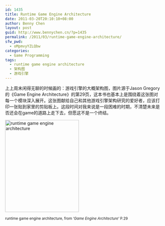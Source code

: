 ```yaml
---
id: 1435
title: Runtime Game Engine Architecture
date: 2011-03-20T20:10:10+08:00
author: Benny Chen
layout: post
guid: http://www.bennychen.cn/?p=1435
permalink: /2011/03/runtime-game-engine-architecture/
sfw_pwd:
  - oMpmvyYZLQbw
categories:
  - Game Programming
tags:
  - runtime game engine architecture
  - 架构图
  - 游戏引擎
---
```

上上周末闲得无聊的时候画的：游戏引擎的大概架构图，图片源于Jason Gregory的《Game Engine Architecture》的第29页，这本书也基本上是围绕着这张图对每一个模块深入展开。这张图献给自己和其他游戏引擎架构研究的爱好者，应该打印一张贴到家里的剪贴板上。这段时间对我来说是一段困难的时期，不清楚未来是否还会在game的道路上走下去，但愿这不是一个终结。

<a href="http://www.bennychen.cn/wp-content/uploads/2011/03/RuntimeGameEngineArchitecture.png" class="highslide-image" onclick="return hs.expand(this);"><img class="alignnone size-medium wp-image-1434" title="RuntimeGameEngineArchitecture" src="http://www.bennychen.cn/wp-content/uploads/2011/03/RuntimeGameEngineArchitecture-240x300.png" alt="runtime game engine architecture" width="240" height="300" srcset="http://www.bennychen.cn/wp-content/uploads/2011/03/RuntimeGameEngineArchitecture-240x300.png 240w, http://www.bennychen.cn/wp-content/uploads/2011/03/RuntimeGameEngineArchitecture-821x1024.png 821w, http://www.bennychen.cn/wp-content/uploads/2011/03/RuntimeGameEngineArchitecture.png 1291w" sizes="(max-width: 240px) 100vw, 240px" /></a>

<small>runtime game engine architecture, from &#8216;<em>Game Engine Architecture</em>&#8216; P.29</small>